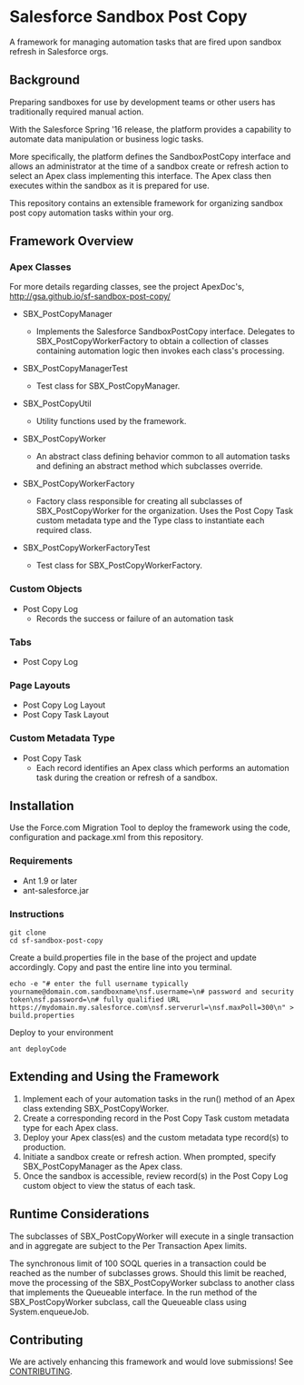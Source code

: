 # Salesforce Sandbox Post Copy
A framework for managing automation tasks that are fired upon sandbox refresh in Salesforce orgs.

## Background

Preparing sandboxes for use by development teams or other users has traditionally required manual action.  

With the Salesforce Spring '16 release, the platform provides a capability to automate data manipulation or business logic tasks.  

More specifically, the platform defines the SandboxPostCopy interface and allows an administrator at the time of a sandbox create or refresh action to select an Apex class implementing this interface.  The Apex class then executes within the sandbox as it is prepared for use.

This repository contains an extensible framework for organizing sandbox post copy automation tasks within your org.

## Framework Overview

### Apex Classes
For more details regarding classes, see the project ApexDoc's, http://gsa.github.io/sf-sandbox-post-copy/

* SBX_PostCopyManager
  * Implements the Salesforce SandboxPostCopy interface.  Delegates to SBX_PostCopyWorkerFactory to obtain a collection of classes containing automation logic then invokes each class's processing.

* SBX_PostCopyManagerTest
  * Test class for SBX_PostCopyManager.

* SBX_PostCopyUtil
	* Utility functions used by the framework.

* SBX_PostCopyWorker
  * An abstract class defining behavior common to all automation tasks and defining an abstract method which subclasses override.

* SBX_PostCopyWorkerFactory
  * Factory class responsible for creating all subclasses of SBX_PostCopyWorker for the organization.  Uses the Post Copy Task custom metadata type and the Type class to instantiate each required class.  

* SBX_PostCopyWorkerFactoryTest
  * Test class for SBX_PostCopyWorkerFactory.

### Custom Objects

* Post Copy Log
  * Records the success or failure of an automation task

### Tabs

* Post Copy Log

### Page Layouts

* Post Copy Log Layout
* Post Copy Task Layout

### Custom Metadata Type

* Post Copy Task
  * Each record identifies an Apex class which performs an automation task during the creation or refresh of a sandbox.

## Installation

Use the Force.com Migration Tool to deploy the framework using the code, configuration and package.xml from this repository.

### Requirements
* Ant 1.9 or later
* ant-salesforce.jar

### Instructions
````
git clone
cd sf-sandbox-post-copy
````
Create a build.properties file in the base of the project and update accordingly. Copy and past the entire line into you terminal.
````
echo -e "# enter the full username typically yourname@domain.com.sandboxname\nsf.username=\n# password and security token\nsf.password=\n# fully qualified URL https://mydomain.my.salesforce.com\nsf.serverurl=\nsf.maxPoll=300\n" > build.properties
````
Deploy to your environment
````
ant deployCode
````


## Extending and Using the Framework

1. Implement each of your automation tasks in the run() method of an Apex class extending SBX_PostCopyWorker.
1. Create a corresponding record in the Post Copy Task custom metadata type for each Apex class.
1. Deploy your Apex class(es) and the custom metadata type record(s) to production.
1. Initiate a sandbox create or refresh action.  When prompted, specify SBX_PostCopyManager as the Apex class.
1. Once the sandbox is accessible, review record(s) in the Post Copy Log custom object to view the status of each task.


## Runtime Considerations

The subclasses of SBX_PostCopyWorker will execute in a single transaction and in aggregate are subject to the Per Transaction Apex limits.

The synchronous limit of 100 SOQL queries in a transaction could be reached as the number of subclasses grows.  Should this limit be reached, move the processing of the SBX_PostCopyWorker subclass to another class that implements the Queueable interface.  In the run method of the SBX_PostCopyWorker subclass, call the Queueable class using System.enqueueJob.  

## Contributing
We are actively enhancing this framework and would love submissions! See [CONTRIBUTING](CONTRIBUTING.md).
